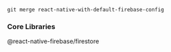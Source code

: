 

```
git merge react-native-with-default-firebase-config
```

### Core Libraries
@react-native-firebase/firestore
